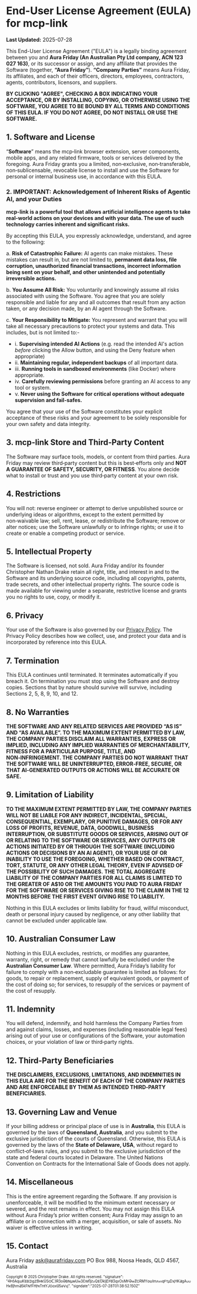 # End-User License Agreement (EULA) for mcp-link

**Last Updated:** 2025-07-28

This End-User License Agreement ("EULA") is a legally binding agreement between you and **Aura Friday (An Australian Pty Ltd company, ACN 123 027 163)**, or its successor or assign, and any affiliate that provides the Software (together, **“Aura Friday”**). **“Company Parties”** means Aura Friday, its affiliates, and each of their officers, directors, employees, contractors, agents, contributors, licensors, and suppliers.

**BY CLICKING "AGREE", CHECKING A BOX INDICATING YOUR ACCEPTANCE, OR BY INSTALLING, COPYING, OR OTHERWISE USING THE SOFTWARE, YOU AGREE TO BE BOUND BY ALL TERMS AND CONDITIONS OF THIS EULA. IF YOU DO NOT AGREE, DO NOT INSTALL OR USE THE SOFTWARE.**

## 1. Software and License

“**Software**” means the mcp‑link browser extension, server components, mobile apps, and any related firmware, tools or services delivered by the foregoing. Aura Friday grants you a limited, non‑exclusive, non‑transferable, non‑sublicensable, revocable license to install and use the Software for personal or internal business use, in accordance with this EULA.

### 2. IMPORTANT: Acknowledgement of Inherent Risks of Agentic AI, and your Duties

**mcp-link is a powerful tool that allows artificial intelligence agents to take real-world actions on your devices and with your data. The use of such technology carries inherent and significant risks.**

By accepting this EULA, you expressly acknowledge, understand, and agree to the following:

a. **Risk of Catastrophic Failure:** AI agents can make mistakes. These mistakes can result in, but are not limited to, **permanent data loss, file corruption, unauthorized financial transactions, incorrect information being sent on your behalf, and other unintended and potentially irreversible actions.**

b. **You Assume All Risk:** You voluntarily and knowingly assume all risks associated with using the Software. You agree that you are solely responsible and liable for any and all outcomes that result from any action taken, or any decision made, by an AI agent through the Software.

c. **Your Responsibility to Mitigate:** You represent and warrant that you will take all necessary precautions to protect your systems and data. This includes, but is not limited to:-
  - i. **Supervising intended AI Actions** (e.g. read the intended AI's action *before* clicking the Allow button, and using the Deny feature when appropriate)
  - ii.  **Maintaining regular, independent backups** of all important data.
  - iii. **Running tools in sandboxed environments** (like Docker) where appropriate.
  - iv. **Carefully reviewing permissions** before granting an AI access to any tool or system.
  - v. **Never using the Software for critical operations without adequate supervision and fail-safes.**

You agree that your use of the Software constitutes your explicit acceptance of these risks and your agreement to be solely responsible for your own safety and data integrity.

## 3. mcp‑link Store and Third‑Party Content

The Software may surface tools, models, or content from third parties.
Aura Friday may review third‑party content but this is best‑efforts only and **NOT A GUARANTEE OF SAFETY, SECURITY, OR FITNESS**. You alone decide what to install or trust and you use third‑party content at your own risk.

## 4. Restrictions

You will not: reverse engineer or attempt to derive unpublished source or underlying ideas or algorithms, except to the extent permitted by non‑waivable law; sell, rent, lease, or redistribute the Software; remove or alter notices; use the Software unlawfully or to infringe rights; or use it to create or enable a competing product or service.

## 5. Intellectual Property

The Software is licensed, not sold. Aura Friday and/or its founder Christopher Nathan Drake retain all right, title, and interest in and to the Software and its underlying source code, including all copyrights, patents, trade secrets, and other intellectual property rights. The source code is made available for viewing under a separate, restrictive license and grants you no rights to use, copy, or modify it.

## 6. Privacy

Your use of the Software is also governed by our [Privacy Policy](PRIVACY.md). The Privacy Policy describes how we collect, use, and protect your data and is incorporated by reference into this EULA.

## 7. Termination

This EULA continues until terminated. It terminates automatically if you breach it. On termination you must stop using the Software and destroy copies. Sections that by nature should survive will survive, including Sections 2, 5, 8, 9, 10, and 12.

## 8. No Warranties

**THE SOFTWARE AND ANY RELATED SERVICES ARE PROVIDED “AS IS” AND “AS AVAILABLE”. TO THE MAXIMUM EXTENT PERMITTED BY LAW, THE COMPANY PARTIES DISCLAIM ALL WARRANTIES, EXPRESS OR IMPLIED, INCLUDING ANY IMPLIED WARRANTIES OF MERCHANTABILITY, FITNESS FOR A PARTICULAR PURPOSE, TITLE, AND NON‑INFRINGEMENT. THE COMPANY PARTIES DO NOT WARRANT THAT THE SOFTWARE WILL BE UNINTERRUPTED, ERROR‑FREE, SECURE, OR THAT AI‑GENERATED OUTPUTS OR ACTIONS WILL BE ACCURATE OR SAFE.**

## 9. Limitation of Liability

**TO THE MAXIMUM EXTENT PERMITTED BY LAW, THE COMPANY PARTIES WILL NOT BE LIABLE FOR ANY INDIRECT, INCIDENTAL, SPECIAL, CONSEQUENTIAL, EXEMPLARY, OR PUNITIVE DAMAGES, OR FOR ANY LOSS OF PROFITS, REVENUE, DATA, GOODWILL, BUSINESS INTERRUPTION, OR SUBSTITUTE GOODS OR SERVICES, ARISING OUT OF OR RELATING TO THE SOFTWARE OR SERVICES, ANY OUTPUTS OR ACTIONS INITIATED BY OR THROUGH THE SOFTWARE (INCLUDING ACTIONS OR DECISIONS BY AN AI AGENT), OR YOUR USE OF OR INABILITY TO USE THE FOREGOING, WHETHER BASED ON CONTRACT, TORT, STATUTE, OR ANY OTHER LEGAL THEORY, EVEN IF ADVISED OF THE POSSIBILITY OF SUCH DAMAGES.**
**THE TOTAL AGGREGATE LIABILITY OF THE COMPANY PARTIES FOR ALL CLAIMS IS LIMITED TO THE GREATER OF A$10 OR THE AMOUNTS YOU PAID TO AURA FRIDAY FOR THE SOFTWARE OR SERVICES GIVING RISE TO THE CLAIM IN THE 12 MONTHS BEFORE THE FIRST EVENT GIVING RISE TO LIABILITY.**

Nothing in this EULA excludes or limits liability for fraud, willful misconduct, death or personal injury caused by negligence, or any other liability that cannot be excluded under applicable law.

## 10. Australian Consumer Law

Nothing in this EULA excludes, restricts, or modifies any guarantee, warranty, right, or remedy that cannot lawfully be excluded under the **Australian Consumer Law**. Where permitted, Aura Friday’s liability for failure to comply with a non‑excludable guarantee is limited as follows:
for goods, to repair or replacement, supply of equivalent goods, or payment of the cost of doing so; for services, to resupply of the services or payment of the cost of resupply.

## 11. Indemnity

You will defend, indemnify, and hold harmless the Company Parties from and against claims, losses, and expenses (including reasonable legal fees) arising out of your use or configurations of the Software, your automation choices, or your violation of law or third‑party rights.

## 12. Third‑Party Beneficiaries

**THE DISCLAIMERS, EXCLUSIONS, LIMITATIONS, AND INDEMNITIES IN THIS EULA ARE FOR THE BENEFIT OF EACH OF THE COMPANY PARTIES AND ARE ENFORCEABLE BY THEM AS INTENDED THIRD‑PARTY BENEFICIARIES.**

## 13. Governing Law and Venue

If your billing address or principal place of use is in **Australia**, this EULA is governed by the laws of **Queensland, Australia**, and you submit to the exclusive jurisdiction of the courts of Queensland. Otherwise, this EULA is governed by the laws of the **State of Delaware, USA**, without regard to conflict‑of‑laws rules, and you submit to the exclusive jurisdiction of the state and federal courts located in Delaware. The United Nations Convention on Contracts for the International Sale of Goods does not apply.

## 14. Miscellaneous

This is the entire agreement regarding the Software. If any provision is unenforceable, it will be modified to the minimum extent necessary or severed, and the rest remains in effect. You may not assign this EULA without Aura Friday’s prior written consent; Aura Friday may assign to an affiliate or in connection with a merger, acquisition, or sale of assets. No waiver is effective unless in writing.

## 15. Contact

Aura Friday
[ask@aurafriday.com](mailto:ask@aurafriday.com)
PO Box 988, Noosa Heads, QLD 4567, Australia

<small><sup>Copyright © 2025 Christopher Drake. All rights reserved. "signature": "4ÞбАɋɯƘⴹᏴᗪgꓜ𝟪ᎻⲔŪSꓳᑕ𝟛R3oƏᏴꓠµᴍUᴡЗƐꓪȠꙄᴜQⴹƱƙljEꓝȢӠɋxОsΜꓝƏԝƵᏟɌМYօѡImʌᴠⲟqᖴτµDҳΗΚƋɡAᴜᴜHĸ𝟪ĵhmƋ5ƙFꓠfFHⲢĸTnŧƳJꓳϨхƲ5ǝꓦꙅj". "signdate":"2025-07-28T01:38:52.150Z" </sup></small>

